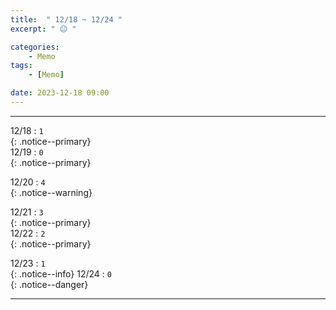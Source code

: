 ```yaml
---
title:  " 12/18 ~ 12/24 "
excerpt: " 😐 "

categories:
    - Memo
tags:
    - [Memo]

date: 2023-12-18 09:00
---
```

- - -
<!-- 약 -->

12/18 : `1`   
{: .notice--primary}  
12/19 : `0`   
{: .notice--primary}  

12/20 : `4`   
{: .notice--warning}  

12/21 : `3`   
{: .notice--primary}  
12/22 : `2`  
{: .notice--primary} 


12/23 : `1`      
{: .notice--info} 
12/24 : `0`   
{: .notice--danger}  


<!-- {: .notice}
{: .notice--primary}
{: .notice--info}
{: .notice--warning}
{: .notice--success}
{: .notice--danger} 
😄 😐 🙁 😡
-->
- - -